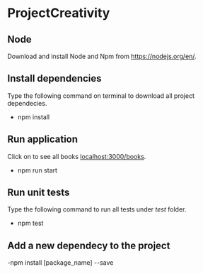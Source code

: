 # ProjectCreativity
## Node
Download and install Node and Npm from https://nodejs.org/en/.

## Install dependencies
Type the following command on terminal to download all project dependecies.
 - npm install 
 
 
## Run application
Click  on to see all books [localhost:3000/books](https://localhost:300/books).
 - npm run start 

## Run unit tests
Type the following command to run all tests under *test* folder.
 - npm test 



 ## Add a new dependecy to the project
 -npm install [package_name] --save


